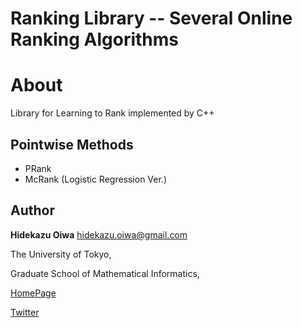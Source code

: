 Ranking Library -- Several Online Ranking Algorithms
============================================================

About
=====

Library for Learning to Rank implemented by C++


Pointwise Methods
----------

* PRank
* McRank (Logistic Regression Ver.)

Author
------

**Hidekazu Oiwa** <hidekazu.oiwa@gmail.com>

The University of Tokyo,

Graduate School of Mathematical Informatics,

[HomePage](http://www.r.dl.itc.u-tokyo.ac.jp/~oiwa/)

[Twitter](https://twitter.com/#!/kisa12012)